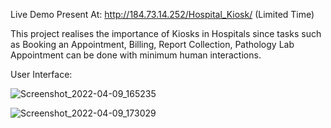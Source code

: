 Live Demo Present At: http://184.73.14.252/Hospital_Kiosk/ (Limited Time)

This project realises the importance of Kiosks in Hospitals since tasks such as Booking an Appointment, Billing, Report Collection, Pathology Lab Appointment can be done with minimum human interactions.

User Interface:


![Screenshot_2022-04-09_165235](https://user-images.githubusercontent.com/81285705/166436904-10a9cad6-f29f-4a16-8134-ff856ac341a7.png)


![Screenshot_2022-04-09_173029](https://user-images.githubusercontent.com/81285705/166436942-846d5b0d-5cb7-4884-9365-4c483008badc.png)
